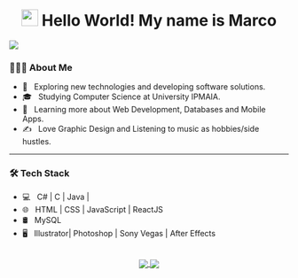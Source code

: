 <h1 align="center"><img src="https://raw.githubusercontent.com/iampavangandhi/iampavangandhi/master/gifs/Hi.gif" width="30px"> Hello World! My name is Marco </h1> <img src="https://gpvc.arturio.dev/Xlient" align="center">


<h3> 👨🏻‍💻 About Me </h3>

- 🤔 &nbsp; Exploring new technologies and developing software solutions.
- 🎓 &nbsp; Studying Computer Science at University IPMAIA.
- 🌱 &nbsp; Learning more about Web Development, Databases and Mobile Apps.
- ✍️ &nbsp; Love Graphic Design and Listening to music as hobbies/side hustles.
<hr>
<h3>🛠 Tech Stack</h3>

- 💻 &nbsp; C# | C | Java |
- 🌐 &nbsp; HTML | CSS | JavaScript | ReactJS
- 🛢 &nbsp; MySQL
- 🖥 &nbsp; Illustrator| Photoshop | Sony Vegas | After Effects
</br>

<div align="center">
  <a href="https://github.com/marcoftmartins">
  <img align="center" src="https://github-readme-stats.vercel.app/api?username=marcoftmartins&show_icons=true&bg_color=45,29003d,140033&title_color=fff&text_color=fff&icon_color=5c00cc" />
  <img align="center" src="https://github-readme-stats.vercel.app/api/top-langs/?username=marcoftmartins&layout=compact&bg_color=45,29003d,140033&title_color=fff&text_color=fff"/>
  </a>
</div>
